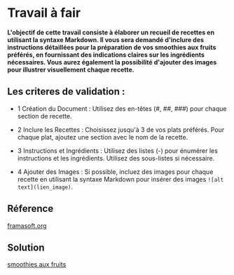 # Travail à fair

**L'objectif de cette travail consiste à élaborer un recueil de recettes en utilisant la syntaxe Markdown. Il vous sera demandé d'inclure des instructions détaillées pour la préparation de vos smoothies aux fruits préférés, en fournissant des indications claires sur les ingrédients nécessaires. Vous aurez également la possibilité d'ajouter des images pour illustrer visuellement chaque recette.**

## Les criteres de validation : 
- 1 Création du Document : 
Utilisez des en-têtes (#, ##, ###) pour chaque section de recette. 

- 2 Inclure les Recettes : Choisissez jusqu'à 3 de vos plats préférés. Pour chaque plat, ajoutez une section avec le nom de la recette.

- 3 Instructions et Ingrédients : Utilisez des listes (-) pour énumérer les instructions et les ingrédients. Utilisez des sous-listes si nécessaire.

- 4 Ajouter des Images : Si possible, incluez des images pour chaque recette en utilisant la syntaxe Markdown pour insérer des images ```![alt text](lien_image)```.

## Réference
[framasoft.org](https://docs.framasoft.org/fr/grav/markdown.html)

## Solution
[smoothies aux fruits](https://docs.framasoft.org/fr/grav/markdown.html)
